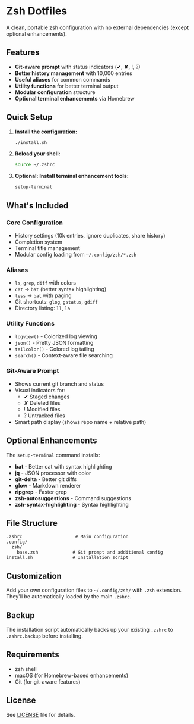# Zsh Dotfiles

A clean, portable zsh configuration with no external dependencies (except optional enhancements).

## Features

- **Git-aware prompt** with status indicators (✔, ✘, !, ?)
- **Better history management** with 10,000 entries
- **Useful aliases** for common commands
- **Utility functions** for better terminal output
- **Modular configuration** structure
- **Optional terminal enhancements** via Homebrew

## Quick Setup

1. **Install the configuration:**
   ```bash
   ./install.sh
   ```

2. **Reload your shell:**
   ```bash
   source ~/.zshrc
   ```

3. **Optional: Install terminal enhancement tools:**
   ```bash
   setup-terminal
   ```

## What's Included

### Core Configuration
- History settings (10k entries, ignore duplicates, share history)
- Completion system
- Terminal title management
- Modular config loading from `~/.config/zsh/*.zsh`

### Aliases
- `ls`, `grep`, `diff` with colors
- `cat` → `bat` (better syntax highlighting)
- `less` → `bat` with paging
- Git shortcuts: `glog`, `gstatus`, `gdiff`
- Directory listing: `ll`, `la`

### Utility Functions
- `logview()` - Colorized log viewing
- `json()` - Pretty JSON formatting
- `tailcolor()` - Colored log tailing
- `search()` - Context-aware file searching

### Git-Aware Prompt
- Shows current git branch and status
- Visual indicators for:
  - ✔ Staged changes
  - ✘ Deleted files
  - ! Modified files
  - ? Untracked files
- Smart path display (shows repo name + relative path)

## Optional Enhancements

The `setup-terminal` command installs:
- **bat** - Better cat with syntax highlighting
- **jq** - JSON processor with color
- **git-delta** - Better git diffs
- **glow** - Markdown renderer
- **ripgrep** - Faster grep
- **zsh-autosuggestions** - Command suggestions
- **zsh-syntax-highlighting** - Syntax highlighting

## File Structure

```
.zshrc                    # Main configuration
.config/
  zsh/
    base.zsh             # Git prompt and additional config
install.sh               # Installation script
```

## Customization

Add your own configuration files to `~/.config/zsh/` with `.zsh` extension. They'll be automatically loaded by the main `.zshrc`.

## Backup

The installation script automatically backs up your existing `.zshrc` to `.zshrc.backup` before installing.

## Requirements

- zsh shell
- macOS (for Homebrew-based enhancements)
- Git (for git-aware features)

## License

See [LICENSE](LICENSE) file for details. 